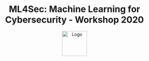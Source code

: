 <p align="center">

  <h1 align="center">ML4Sec: Machine Learning for Cybersecurity - Workshop 2020</h1>

  <p align="center">
        <img src="https://raw.githubusercontent.com/RGU-Computing/ML4SEC-workshop/master/images/ml4sec_v1.png" alt="Logo" height="80">
    <br/>
  </p>
</p>
